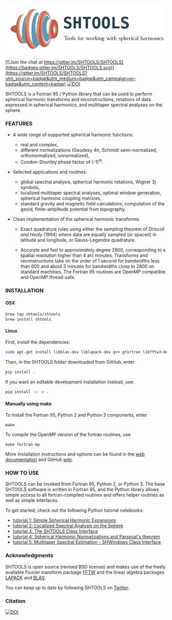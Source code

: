 ![LOGO](logo.png)

[![Join the chat at https://gitter.im/SHTOOLS/SHTOOLS](https://badges.gitter.im/SHTOOLS/SHTOOLS.svg)](https://gitter.im/SHTOOLS/SHTOOLS?utm_source=badge&utm_medium=badge&utm_campaign=pr-badge&utm_content=badge)
[![DOI](https://zenodo.org/badge/doi/10.5281/zenodo.20920.svg)](http://dx.doi.org/10.5281/zenodo.20920)

SHTOOLS is a Fortran 95 / Python library that can be used to perform
spherical harmonic transforms and reconstructions, rotations of data expressed
in spherical harmonics, and multitaper spectral analyses on the sphere.

### FEATURES ###

* A wide range of supported spherical harmonic functions:
   * real and complex,
   * different normalizations (Geodesy 4&pi;, Schmidt semi-normalized, orthonormalized, unnormalized),
   * Condon-Shortley phase factor of (-1)<sup>m</sup>.

* Selected applications and routines:
   * global spectral analysis, spherical harmonic rotations, Wigner 3j symbols,
   * localized multitaper spectral analyses, optimal window generation, spherical harmonic coupling matrices,
   * standard gravity and magnetic field calculations, computation of the geoid, finite-amplitude potential from topography.

* Clean implementation of the spherical harmonic transforms:
  * Exact quadrature rules using either the sampling theorem of *Driscoll and Healy* (1994) where data are equally sampled (or spaced) in latitude and longitude, or Gauss-Legendre quadrature.

  * Accurate and fast to approximately degree 2800, corresponding to a spatial
    resolution higher than 4 arc minutes. Transforms and reconstructions take
    on the order of 1 second for bandwidths less than 600 and about 3 minutes
    for bandwidths close to 2800 on standard machines. The Fortran 95 routines are
    OpenMP compatible and OpenMP thread-safe.

### INSTALLATION ###
#### OSX ####

```
brew tap shtools/shtools
brew install shtools
```

#### Linux ####
First, install the dependencies:
```bash
sudo apt-get install libblas-dev liblapack-dev g++ gfortran libfftw3-dev tcsh
```

Then, in the SHTOOLS folder downloaded from GitHub, enter:
```bash
pip install .
```

If you want an editable development installation instead, use:
```bash
pip install -v -e .
```

#### Manually using make ####
To install the Fortran 95, Python 2 and Python 3 components, enter
```
make
```

To compile the OpenMP version of the fortran routines, use
```
make fortran-mp
```

More installation instructions and options can be found in the [web documentation](https://shtools.ipgp.fr) and GitHub 
[wiki](https://github.com/SHTOOLS/SHTOOLS/wiki).


### HOW TO USE ###

SHTOOLS can be invoked from Fortran 95, Python 2, or Python 3. The
base SHTOOLS software is written in Fortran 95, and the Python library allows
simple access to all fortran-compiled routines and offers helper routines as
well as simple interfaces.

To get started, check out the following Python tutorial notebooks:

* [tutorial 1: Simple Spherical Harmonic Expansions](examples/notebooks/tutorial_1.ipynb)
* [tutorial 2: Localized Spectral Analysis on the Sphere](examples/notebooks/tutorial_2.ipynb)
* [tutorial 3: The SHTOOLS Class Interface](examples/notebooks/tutorial_3.ipynb)
* [tutorial 4: Spherical Harmonic Normalizations and Parseval's theorem](examples/notebooks/tutorial_4.ipynb)
* [tutorial 5: Multitaper Spectral Estimation - SHWindows Class Interface](examples/notebooks/tutorial_5.ipynb)

### Acknowledgments
SHTOOLS is open source (revised BSD license) and makes use of the freely
available Fourier transform package
[FFTW](http://www.fftw.org) and the linear algebra packages
[LAPACK](http://www.netlib.org/lapack/) and
[BLAS](http://www.netlib.org/blas/).

You can keep up to date by following SHTOOLS on [Twitter](https://twitter.com/SH_tools).

### Citation ###
[![DOI](https://zenodo.org/badge/doi/10.5281/zenodo.20920.svg)](http://dx.doi.org/10.5281/zenodo.20920)
